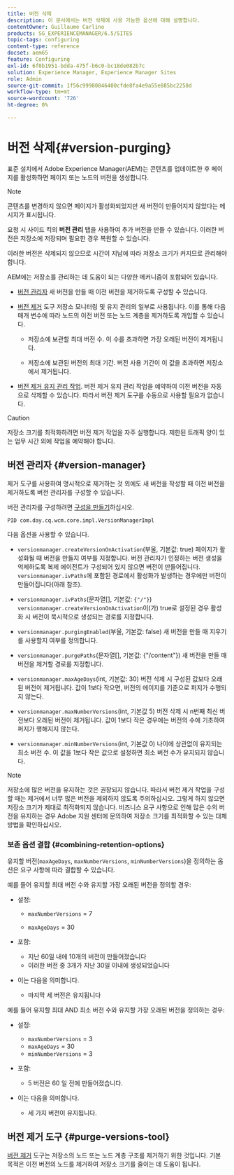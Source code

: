 ```yaml
---
title: 버전 삭제
description: 이 문서에서는 버전 삭제에 사용 가능한 옵션에 대해 설명합니다.
contentOwner: Guillaume Carlino
products: SG_EXPERIENCEMANAGER/6.5/SITES
topic-tags: configuring
content-type: reference
docset: aem65
feature: Configuring
exl-id: 6f0b1951-bdda-475f-b6c0-bc18de082b7c
solution: Experience Manager, Experience Manager Sites
role: Admin
source-git-commit: 1f56c99980846400cfde8fa4e9a55e885bc2258d
workflow-type: tm+mt
source-wordcount: '726'
ht-degree: 0%

---
```


# 버전 삭제{#version-purging}

표준 설치에서 Adobe Experience Manager(AEM)는 콘텐츠를 업데이트한 후 페이지를 활성화하면 페이지 또는 노드의 버전을 생성합니다.

>[!NOTE]
>
>콘텐츠를 변경하지 않으면 페이지가 활성화되었지만 새 버전이 만들어지지 않았다는 메시지가 표시됩니다.

요청 시 사이드 킥의 **버전 관리** 탭을 사용하여 추가 버전을 만들 수 있습니다. 이러한 버전은 저장소에 저장되며 필요한 경우 복원할 수 있습니다.

이러한 버전은 삭제되지 않으므로 시간이 지남에 따라 저장소 크기가 커지므로 관리해야 합니다.

AEM에는 저장소를 관리하는 데 도움이 되는 다양한 메커니즘이 포함되어 있습니다.

* [버전 관리자](#version-manager)
새 버전을 만들 때 이전 버전을 제거하도록 구성할 수 있습니다.

* [버전 제거](/help/sites-deploying/monitoring-and-maintaining.md#purgeversionstool) 도구
저장소 모니터링 및 유지 관리의 일부로 사용됩니다.
이를 통해 다음 매개 변수에 따라 노드의 이전 버전 또는 노드 계층을 제거하도록 개입할 수 있습니다.

   * 저장소에 보관할 최대 버전 수.
이 수를 초과하면 가장 오래된 버전이 제거됩니다.

   * 저장소에 보관된 버전의 최대 기간.
버전 사용 기간이 이 값을 초과하면 저장소에서 제거됩니다.

* [버전 제거 유지 관리 작업](/help/sites-administering/operations-dashboard.md#automated-maintenance-tasks). 버전 제거 유지 관리 작업을 예약하여 이전 버전을 자동으로 삭제할 수 있습니다. 따라서 버전 제거 도구를 수동으로 사용할 필요가 없습니다.

>[!CAUTION]
>
>저장소 크기를 최적화하려면 버전 제거 작업을 자주 실행합니다. 제한된 트래픽 양이 있는 업무 시간 외에 작업을 예약해야 합니다.

## 버전 관리자 {#version-manager}

제거 도구를 사용하여 명시적으로 제거하는 것 외에도 새 버전을 작성할 때 이전 버전을 제거하도록 버전 관리자를 구성할 수 있습니다.

버전 관리자를 구성하려면 [구성을 만들기](/help/sites-deploying/configuring-osgi.md)하십시오.

`PID com.day.cq.wcm.core.impl.VersionManagerImpl`

다음 옵션을 사용할 수 있습니다.

* `versionmanager.createVersionOnActivation`(부울, 기본값: true)
페이지가 활성화될 때 버전을 만들지 여부를 지정합니다.
버전 관리자가 인정하는 버전 생성을 억제하도록 복제 에이전트가 구성되어 있지 않으면 버전이 만들어집니다.
`versionmanager.ivPaths`에 포함된 경로에서 활성화가 발생하는 경우에만 버전이 만들어집니다(아래 참조).

* `versionmanager.ivPaths`(문자열[], 기본값: `{"/"}`)
`versionmanager.createVersionOnActivation`이(가) true로 설정된 경우 활성화 시 버전이 묵시적으로 생성되는 경로를 지정합니다.

* `versionmanager.purgingEnabled`(부울, 기본값: false)
새 버전을 만들 때 지우기를 사용할지 여부를 정의합니다.

* `versionmanager.purgePaths`(문자열[], 기본값: {&quot;/content&quot;})
새 버전을 만들 때 버전을 제거할 경로를 지정합니다.

* `versionmanager.maxAgeDays`(int, 기본값: 30)
버전 삭제 시 구성된 값보다 오래된 버전이 제거됩니다. 값이 1보다 작으면, 버전의 에이지를 기준으로 퍼지가 수행되지 않는다.

* `versionmanager.maxNumberVersions`(int, 기본값 5)
버전 삭제 시 n번째 최신 버전보다 오래된 버전이 제거됩니다. 값이 1보다 작은 경우에는 버전의 수에 기초하여 퍼지가 행해지지 않는다.

* `versionmanager.minNumberVersions`(int, 기본값 0)
나이에 상관없이 유지되는 최소 버전 수. 이 값을 1보다 작은 값으로 설정하면 최소 버전 수가 유지되지 않습니다.

>[!NOTE]
>
>저장소에 많은 버전을 유지하는 것은 권장되지 않습니다. 따라서 버전 제거 작업을 구성할 때는 제거에서 너무 많은 버전을 제외하지 않도록 주의하십시오. 그렇게 하지 않으면 저장소 크기가 제대로 최적화되지 않습니다. 비즈니스 요구 사항으로 인해 많은 수의 버전을 유지하는 경우 Adobe 지원 센터에 문의하여 저장소 크기를 최적화할 수 있는 대체 방법을 확인하십시오.

### 보존 옵션 결합 {#combining-retention-options}

유지할 버전(`maxAgeDays`, `maxNumberVersions`, `minNumberVersions`)을 정의하는 옵션은 요구 사항에 따라 결합할 수 있습니다.

예를 들어 유지할 최대 버전 수와 유지할 가장 오래된 버전을 정의할 경우:

* 설정:

   * `maxNumberVersions` = 7

   * `maxAgeDays` = 30

* 포함:

   * 지난 60일 내에 10개의 버전이 만들어졌습니다
   * 이러한 버전 중 3개가 지난 30일 이내에 생성되었습니다

* 이는 다음을 의미합니다.

   * 마지막 세 버전은 유지됩니다

예를 들어 유지할 최대 AND 최소 버전 수와 유지할 가장 오래된 버전을 정의하는 경우:

* 설정:

   * `maxNumberVersions` = 3
   * `maxAgeDays` = 30
   * `minNumberVersions` = 3

* 포함:

   * 5 버전은 60 일 전에 만들어졌습니다.

* 이는 다음을 의미합니다.

   * 세 가지 버전이 유지됩니다.

## 버전 제거 도구 {#purge-versions-tool}

[버전 제거](/help/sites-deploying/monitoring-and-maintaining.md#purgeversionstool) 도구는 저장소의 노드 또는 노드 계층 구조를 제거하기 위한 것입니다. 기본 목적은 이전 버전의 노드를 제거하여 저장소 크기를 줄이는 데 도움이 됩니다.
